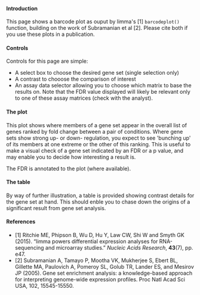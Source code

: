 #### Introduction

This page shows a barcode plot as ouput by limma's [1] `barcodeplot()` function, building on the work of Subramanian et al [2]. Please cite both if you use these plots in a publication.   

#### Controls

Controls for this page are simple:

* A select box to choose the desired gene set (single selection only)
* A contrast to chooose the comparison of interest
* An assay data selector allowing you to choose which matrix to base the results on. Note that the FDR value displayed will likely be relevant only to one of these assay matrices (check with the analyst).

#### The plot

This plot shows where members of a gene set appear in the overall list of genes ranked by fold change between a pair of conditions. Where gene sets show strong up- or down- regulation, you expect to see 'bunching up' of its members at one extreme or the other of this ranking. This is useful to make a visual check of a gene set indicated by an FDR or a p value, and may enable you to decide how interesting a result is.

The FDR is annotated to the plot (where available).

#### The table

By way of further illustration, a table is provided showing contrast details for the gene set at hand. This should enble you to chase down the origins of a significant result from gene set analysis.

#### References

* [1] Ritchie ME, Phipson B, Wu D, Hu Y, Law CW, Shi W and Smyth GK (2015). &ldquo;limma powers differential expression analyses for RNA-sequencing and microarray studies.&rdquo; <em>Nucleic Acids Research</em>, <b>43</b>(7), pp. e47.
* [2] Subramanian A, Tamayo P, Mootha VK, Mukherjee S, Ebert BL, Gillette MA, Paulovich A, Pomeroy SL, Golub TR, Lander ES, and Mesirov JP (2005). Gene set enrichment analysis: a knowledge-based approach for interpreting genome-wide expression profiles. Proc Natl Acad Sci USA, 102, 15545-15550.
